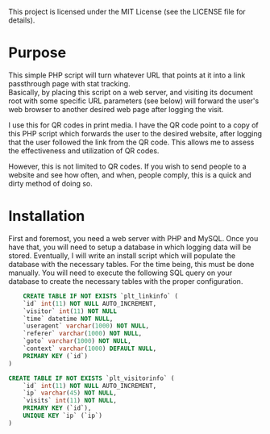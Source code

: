 This project is licensed under the MIT License (see the LICENSE file for details).

Purpose
==========
This simple PHP script will turn whatever URL that points at it into a link passthrough page with stat tracking.  
Basically, by placing this script on a web server, and visiting its document root with some specific URL parameters
(see below) will forward the user's web browser to another desired web page after logging the visit.

I use this for QR codes in print media.  I have the QR code point to a copy of this PHP script which forwards
the user to the desired website, after logging that the user followed the link from the QR code.  This allows
me to assess the effectiveness and utilization of QR codes.

However, this is not limited to QR codes.  If you wish to send people to a website and see how often, and when,
people comply, this is a quick and dirty method of doing so.


Installation
=============
First and foremost, you need a web server with PHP and MySQL.  Once you have that, you will need to setup a database
in which logging data will be stored.  Eventually, I will write an install script which will populate the database with
the necessary tables.  For the time being, this must be done manually.  You will need to execute the following SQL query
on your database to create the necessary tables with the proper configuration.

```sql
	CREATE TABLE IF NOT EXISTS `plt_linkinfo` (
	`id` int(11) NOT NULL AUTO_INCREMENT,
	`visitor` int(11) NOT NULL
	`time` datetime NOT NULL,
	`useragent` varchar(1000) NOT NULL,
	`referer` varchar(1000) NOT NULL,
	`goto` varchar(1000) NOT NULL,
	`context` varchar(1000) DEFAULT NULL,
	PRIMARY KEY (`id`)
)

CREATE TABLE IF NOT EXISTS `plt_visitorinfo` (
	`id` int(11) NOT NULL AUTO_INCREMENT,
	`ip` varchar(45) NOT NULL,
	`visits` int(11) NOT NULL,
	PRIMARY KEY (`id`),
	UNIQUE KEY `ip` (`ip`)
)
```